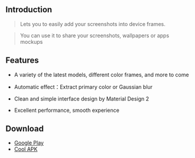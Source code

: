 ## Introduction

> Lets you to easily add your screenshots into device frames.

> You can use it to share your screenshots, wallpapers or apps mockups

## Features

- A variety of the latest models, different color frames, and more to come

- Automatic effect：Extract primary color or Gaussian blur

- Clean and simple interface design by Material Design 2

- Excellent performance, smooth experience

## Download

* [Google Play](https://play.google.com/store/apps/details?id=cn.gavinliu.snapmod)
* [Cool APK](https://www.coolapk.com/apk/201633)
